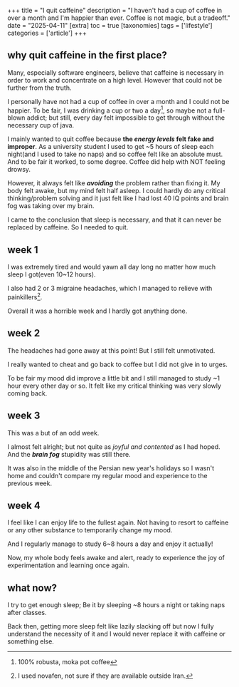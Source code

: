 +++
title = "I quit caffeine"
description = "I haven't had a cup of coffee in over a month and I'm happier than ever. Coffee is not magic, but a tradeoff."
date = "2025-04-11"
[extra]
toc = true
[taxonomies]
tags = ['lifestyle']
categories = ['article']
+++
## why quit caffeine in the first place?

Many, especially software engineers, believe that caffeine is necessary in order to work and concentrate on a high level.
However that could not be further from the truth.

I personally have not had a cup of coffee in over a month and I could not be happier.
To be fair, I was drinking a cup or two a day[^1], so maybe not a full-blown addict; but still, every day felt impossible to get through without the necessary cup of java.

I mainly wanted to quit coffee because **the *energy levels* felt fake and improper**.
As a university student I used to get ~5 hours of sleep each night(and I used to take no naps) and so coffee felt like an absolute must.
And to be fair it worked, to some degree.
Coffee did help with NOT feeling drowsy.

However, it always felt like ***avoiding*** the problem rather than fixing it.
My body felt awake, but my mind felt half asleep.
I could hardly do any critical thinking/problem solving and it just felt like I had lost 40 IQ points and brain fog was taking over my brain.

I came to the conclusion that sleep is necessary, and that it can never be replaced by caffeine.
So I needed to quit.

## week 1

I was extremely tired and would yawn all day long no matter how much sleep I got(even 10~12 hours).

I also had 2 or 3 migraine headaches, which I managed to relieve with painkillers[^2].

Overall it was a horrible week and I hardly got anything done.

## week 2

The headaches had gone away at this point! But I still felt unmotivated.

I really wanted to cheat and go back to coffee but I did not give in to urges.

To be fair my mood did improve a little bit and I still managed to study ~1 hour every other day or so. It felt like my critical thinking was very slowly coming back.

## week 3

This was a but of an odd week.

I almost felt alright; but not quite as *joyful and contented* as I had hoped.
And the ***brain fog*** stupidity was still there.

It was also in the middle of the Persian new year's holidays so I wasn't home and couldn't compare my regular mood and experience to the previous week.

## week 4

I feel like I can enjoy life to the fullest again.
Not having to resort to caffeine or any other substance to temporarily change my mood.

And I regularly manage to study 6~8 hours a day and enjoy it actually!

Now, my whole body feels awake and alert, ready to experience the joy of experimentation and learning once again.

## what now?

I try to get enough sleep; Be it by sleeping ~8 hours a night or taking naps after classes.

Back then, getting more sleep felt like lazily slacking off but now I fully understand the necessity of it and I would never replace it with caffeine or something else.

[^1]: 100% robusta, moka pot coffee
[^2]: I used novafen, not sure if they are available outside Iran.

